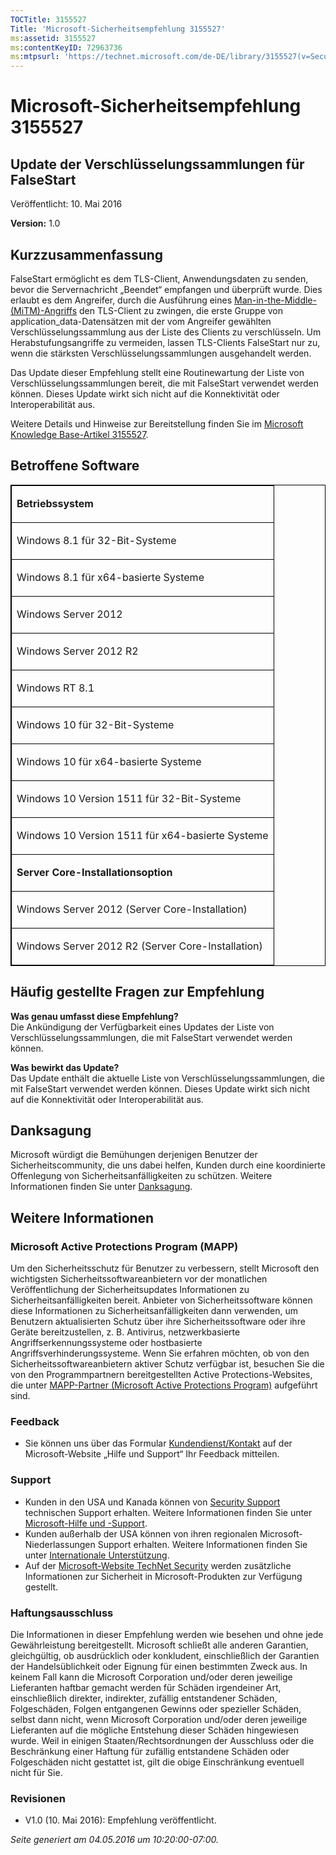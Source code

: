 ```yaml
---
TOCTitle: 3155527
Title: 'Microsoft-Sicherheitsempfehlung 3155527'
ms:assetid: 3155527
ms:contentKeyID: 72963736
ms:mtpsurl: 'https://technet.microsoft.com/de-DE/library/3155527(v=Security.10)'
---
```


Microsoft-Sicherheitsempfehlung 3155527
=======================================

Update der Verschlüsselungssammlungen für FalseStart
----------------------------------------------------

Veröffentlicht: 10. Mai 2016

**Version:** 1.0

Kurzzusammenfassung
-------------------

<span id="sectionToggle0"></span>
FalseStart ermöglicht es dem TLS-Client, Anwendungsdaten zu senden, bevor die Servernachricht „Beendet“ empfangen und überprüft wurde. Dies erlaubt es dem Angreifer, durch die Ausführung eines [Man-in-the-Middle- (MiTM)-Angriffs](https://technet.microsoft.com/de-de/library/security/dn848375.aspx) den TLS-Client zu zwingen, die erste Gruppe von application\_data-Datensätzen mit der vom Angreifer gewählten Verschlüsselungssammlung aus der Liste des Clients zu verschlüsseln. Um Herabstufungsangriffe zu vermeiden, lassen TLS-Clients FalseStart nur zu, wenn die stärksten Verschlüsselungssammlungen ausgehandelt werden.

Das Update dieser Empfehlung stellt eine Routinewartung der Liste von Verschlüsselungssammlungen bereit, die mit FalseStart verwendet werden können. Dieses Update wirkt sich nicht auf die Konnektivität oder Interoperabilität aus.

Weitere Details und Hinweise zur Bereitstellung finden Sie im [Microsoft Knowledge Base-Artikel 3155527](http://support.microsoft.com/de-de/kb/3155527).

Betroffene Software
-------------------

<span id="sectionToggle1"></span>
<p> </p>
<table style="border:1px solid black;">
<colgroup>
<col width="100%" />
</colgroup>
<tbody>
<tr class="odd">
<td style="border:1px solid black;"><p><strong>Betriebssystem</strong></p></td>
</tr>
<tr class="even">
<td style="border:1px solid black;"><p>Windows 8.1 für 32-Bit-Systeme</p></td>
</tr>
<tr class="odd">
<td style="border:1px solid black;"><p>Windows 8.1 für x64-basierte Systeme</p></td>
</tr>
<tr class="even">
<td style="border:1px solid black;"><p>Windows Server 2012</p></td>
</tr>
<tr class="odd">
<td style="border:1px solid black;"><p>Windows Server 2012 R2</p></td>
</tr>
<tr class="even">
<td style="border:1px solid black;"><p>Windows RT 8.1</p></td>
</tr>
<tr class="odd">
<td style="border:1px solid black;"><p>Windows 10 für 32-Bit-Systeme</p></td>
</tr>
<tr class="even">
<td style="border:1px solid black;"><p>Windows 10 für x64-basierte Systeme</p></td>
</tr>
<tr class="odd">
<td style="border:1px solid black;"><p>Windows 10 Version 1511 für 32-Bit-Systeme</p></td>
</tr>
<tr class="even">
<td style="border:1px solid black;"><p>Windows 10 Version 1511 für x64-basierte Systeme</p></td>
</tr>
<tr class="odd">
<td style="border:1px solid black;"><p><strong>Server Core-Installationsoption</strong></p></td>
</tr>
<tr class="even">
<td style="border:1px solid black;"><p>Windows Server 2012 (Server Core-Installation)</p></td>
</tr>
<tr class="odd">
<td style="border:1px solid black;"><p>Windows Server 2012 R2 (Server Core-Installation)</p></td>
</tr>
</tbody>
</table>
  
Häufig gestellte Fragen zur Empfehlung  
--------------------------------------
  
<span id="sectionToggle2"></span>
**Was genau umfasst diese Empfehlung?**   
Die Ankündigung der Verfügbarkeit eines Updates der Liste von Verschlüsselungssammlungen, die mit FalseStart verwendet werden können.
  
**Was bewirkt das Update?**  
Das Update enthält die aktuelle Liste von Verschlüsselungssammlungen, die mit FalseStart verwendet werden können. Dieses Update wirkt sich nicht auf die Konnektivität oder Interoperabilität aus.
  
Danksagung  
----------
  
<span id="sectionToggle3"></span>
Microsoft würdigt die Bemühungen derjenigen Benutzer der Sicherheitscommunity, die uns dabei helfen, Kunden durch eine koordinierte Offenlegung von Sicherheitsanfälligkeiten zu schützen. Weitere Informationen finden Sie unter [Danksagung](https://technet.microsoft.com/de-de/library/security/mt674627.aspx). 
  
Weitere Informationen  
---------------------
  
<span id="sectionToggle4"></span>
### Microsoft Active Protections Program (MAPP)
  
Um den Sicherheitsschutz für Benutzer zu verbessern, stellt Microsoft den wichtigsten Sicherheitssoftwareanbietern vor der monatlichen Veröffentlichung der Sicherheitsupdates Informationen zu Sicherheitsanfälligkeiten bereit. Anbieter von Sicherheitssoftware können diese Informationen zu Sicherheitsanfälligkeiten dann verwenden, um Benutzern aktualisierten Schutz über ihre Sicherheitssoftware oder ihre Geräte bereitzustellen, z. B. Antivirus, netzwerkbasierte Angriffserkennungssysteme oder hostbasierte Angriffsverhinderungssysteme. Wenn Sie erfahren möchten, ob von den Sicherheitssoftwareanbietern aktiver Schutz verfügbar ist, besuchen Sie die von den Programmpartnern bereitgestellten Active Protections-Websites, die unter [MAPP-Partner (Microsoft Active Protections Program)](http://technet.microsoft.com/de-de/security/dn467918) aufgeführt sind.
  
### Feedback
  
-   Sie können uns über das Formular [Kundendienst/Kontakt](http://support.microsoft.com/kb/?scid=sw;en;1257&amp;showpage=1&amp;ws=technet&amp;sd=tech) auf der Microsoft-Website „Hilfe und Support“ Ihr Feedback mitteilen.
  
### Support
  
-   Kunden in den USA und Kanada können von [Security Support](https://consumersecuritysupport.microsoft.com/default.aspx?mkt=de-de) technischen Support erhalten. Weitere Informationen finden Sie unter [Microsoft-Hilfe und -Support](https://support.microsoft.com/de-de).  
-   Kunden außerhalb der USA können von ihren regionalen Microsoft-Niederlassungen Support erhalten. Weitere Informationen finden Sie unter [Internationale Unterstützung](https://support2.microsoft.com/de-de/common/international.aspx).  
-   Auf der [Microsoft-Website TechNet Security](http://technet.microsoft.com/de-de/security/default.aspx) werden zusätzliche Informationen zur Sicherheit in Microsoft-Produkten zur Verfügung gestellt.
  
### Haftungsausschluss
  
Die Informationen in dieser Empfehlung werden wie besehen und ohne jede Gewährleistung bereitgestellt. Microsoft schließt alle anderen Garantien, gleichgültig, ob ausdrücklich oder konkludent, einschließlich der Garantien der Handelsüblichkeit oder Eignung für einen bestimmten Zweck aus. In keinem Fall kann die Microsoft Corporation und/oder deren jeweilige Lieferanten haftbar gemacht werden für Schäden irgendeiner Art, einschließlich direkter, indirekter, zufällig entstandener Schäden, Folgeschäden, Folgen entgangenen Gewinns oder spezieller Schäden, selbst dann nicht, wenn Microsoft Corporation und/oder deren jeweilige Lieferanten auf die mögliche Entstehung dieser Schäden hingewiesen wurde. Weil in einigen Staaten/Rechtsordnungen der Ausschluss oder die Beschränkung einer Haftung für zufällig entstandene Schäden oder Folgeschäden nicht gestattet ist, gilt die obige Einschränkung eventuell nicht für Sie.
  
### Revisionen
  
-   V1.0 (10. Mai 2016): Empfehlung veröffentlicht.
  
*Seite generiert am 04.05.2016 um 10:20:00-07:00.*
